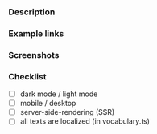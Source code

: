 <!-- Please, remove any section which is not applicable/useful. -->

### Description

### Example links

### Screenshots

<!-- consider using smaller images, eg. <img src="url" width="500"> instead of ![](url) -->

### Checklist

- [ ] dark mode / light mode
- [ ] mobile / desktop
- [ ] server-side-rendering (SSR)
- [ ] all texts are localized (in vocabulary.ts)
